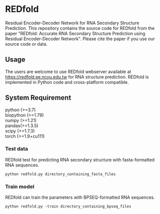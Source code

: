 # REDfold
Residual Encoder-Decoder Network for RNA Secondary Structure Prediction. This repository contains the source code for REDfold from the paper "REDfold: Accurate RNA Secondary Structure Prediction using Residual Encoder-Decoder Network". Please cite the paper if you use our source code or data.

## Usage
The users are welcome to use REDfold webserver available at https://redfold.ee.ncyu.edu.tw for RNA structure prediction.
REDfold is implemented in Python code and cross-platform compatible.

## System Requirement
 python (>=3.7)  
 biopython (>=1.79)  
 numpy (>=1.21)  
 pandas(>=1.3.5)  
 scipy (>=1.7.3)  
 torch (>=1.9+cu111) 

### Test data
REDfold test for predicting RNA secondary structure with fasta-formatted RNA sequences.
```
python redfold.py directory_containing_fasta_files
```


### Train model
REDfold can train the parameters with BPSEQ-formatted RNA sequences.
```
python redfold.py -train directory_containing_bpseq_files
```

